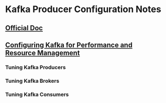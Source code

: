 # Kafka Producer Configuration Notes

## [Official Doc](http://kafka.apache.org/0110/documentation/#producerconfigs)

## [Configuring Kafka for Performance and Resource Management](https://www.cloudera.com/documentation/kafka/latest/topics/kafka_performance.html)

### Tuning Kafka Producers

### Tuning Kafka Brokers

### Tuning Kafka Consumers
